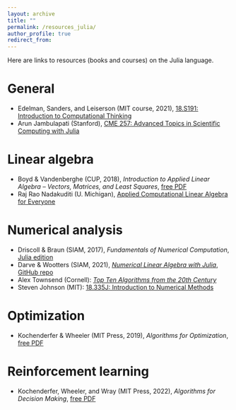 ```yaml
---
layout: archive
title: ""
permalink: /resources_julia/
author_profile: true
redirect_from:
---
```


Here are links to resources (books and courses) on the Julia language. 

# General
* Edelman, Sanders, and Leiserson (MIT course, 2021), [18.S191: Introduction to Computational Thinking](https://computationalthinking.mit.edu/Spring21/)
* Arun Jambulapati (Stanford), [CME 257: Advanced Topics in Scientific Computing with Julia](https://github.com/icme/cme257-advanced-julia/)

# Linear algebra
* Boyd & Vandenberghe (CUP, 2018), *Introduction to Applied Linear Algebra – Vectors, Matrices, and Least Squares*, [free PDF](https://web.stanford.edu/~boyd/vmls/)
* Raj Rao Nadakuditi (U. Michigan), [Applied Computational Linear Algebra for Everyone](https://pathbird.com/compla)

# Numerical analysis
* Driscoll & Braun (SIAM, 2017), *Fundamentals of Numerical Computation*, [Julia edition](https://tobydriscoll.net/fnc-julia/frontmatter.html)
* Darve & Wootters (SIAM, 2021), [*Numerical Linear Algebra with Julia*](https://my.siam.org/Store/Product/viewproduct/?ProductId=38012523), [GitHub repo](https://github.com/EricDarve/numerical_linear_algebra)
* Alex Townsend (Cornell): [*Top Ten Algorithms from the 20th Century*](https://pi.math.cornell.edu/~web6140/) 
* Steven Johnson (MIT): [18.335J: Introduction to Numerical Methods](https://github.com/mitmath/18335)

# Optimization
* Kochenderfer & Wheeler (MIT Press, 2019), *Algorithms for Optimization*, [free PDF](https://algorithmsbook.com/optimization/)

# Reinforcement learning
* Kochenderfer, Wheeler, and Wray (MIT Press, 2022), *Algorithms for Decision Making*, [free PDF](https://algorithmsbook.com/)

